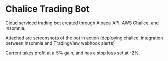 # Chalice Trading Bot
Cloud serviced trading bot created through Alpaca API, AWS Chalice, and Insomnia.

Attached are screenshots of the bot in action (deploying chalice, integration between Insomnia and TradingView webhook alerts)

Current takes profit at a 5% gain, and has a stop loss set at -2%. 
